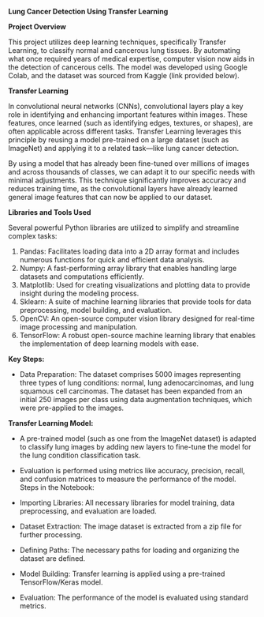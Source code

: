 **Lung Cancer Detection Using Transfer Learning**

**Project Overview**

This project utilizes deep learning techniques, specifically Transfer Learning, to classify normal and cancerous lung tissues. By automating what once required years of medical expertise, computer vision now aids in the detection of cancerous cells. The model was developed using Google Colab, and the dataset was sourced from Kaggle (link provided below).

**Transfer Learning**

In convolutional neural networks (CNNs), convolutional layers play a key role in identifying and enhancing important features within images. These features, once learned (such as identifying edges, textures, or shapes), are often applicable across different tasks. Transfer Learning leverages this principle by reusing a model pre-trained on a large dataset (such as ImageNet) and applying it to a related task—like lung cancer detection.

By using a model that has already been fine-tuned over millions of images and across thousands of classes, we can adapt it to our specific needs with minimal adjustments. This technique significantly improves accuracy and reduces training time, as the convolutional layers have already learned general image features that can now be applied to our dataset.

**Libraries and Tools Used**

Several powerful Python libraries are utilized to simplify and streamline complex tasks:

1. Pandas: Facilitates loading data into a 2D array format and includes numerous functions for quick and efficient data analysis.
2. Numpy: A fast-performing array library that enables handling large datasets and computations efficiently.
3. Matplotlib: Used for creating visualizations and plotting data to provide insight during the modeling process.
4. Sklearn: A suite of machine learning libraries that provide tools for data preprocessing, model building, and evaluation.
5. OpenCV: An open-source computer vision library designed for real-time image processing and manipulation.
6. TensorFlow: A robust open-source machine learning library that enables the implementation of deep learning models with ease.

**Key Steps:**
- Data Preparation: The dataset comprises 5000 images representing three types of lung conditions: normal, lung adenocarcinomas, and lung squamous cell carcinomas. The dataset has been expanded from an initial 250 images per class using data augmentation techniques, which were pre-applied to the images.

**Transfer Learning Model:**

- A pre-trained model (such as one from the ImageNet dataset) is adapted to classify lung images by adding new layers to fine-tune the model for the lung condition classification task.
- Evaluation is performed using metrics like accuracy, precision, recall, and confusion matrices to measure the performance of the model.
Steps in the Notebook:

- Importing Libraries: All necessary libraries for model training, data preprocessing, and evaluation are loaded.
- Dataset Extraction: The image dataset is extracted from a zip file for further processing.
- Defining Paths: The necessary paths for loading and organizing the dataset are defined.
- Model Building: Transfer learning is applied using a pre-trained TensorFlow/Keras model.
- Evaluation: The performance of the model is evaluated using standard metrics.

